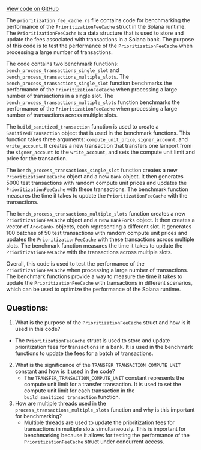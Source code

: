 [View code on GitHub](https://github.com/solana-labs/solana/blob/master/runtime/benches/prioritization_fee_cache.rs)

The `prioritization_fee_cache.rs` file contains code for benchmarking the performance of the `PrioritizationFeeCache` struct in the Solana runtime. The `PrioritizationFeeCache` is a data structure that is used to store and update the fees associated with transactions in a Solana bank. The purpose of this code is to test the performance of the `PrioritizationFeeCache` when processing a large number of transactions.

The code contains two benchmark functions: `bench_process_transactions_single_slot` and `bench_process_transactions_multiple_slots`. The `bench_process_transactions_single_slot` function benchmarks the performance of the `PrioritizationFeeCache` when processing a large number of transactions in a single slot. The `bench_process_transactions_multiple_slots` function benchmarks the performance of the `PrioritizationFeeCache` when processing a large number of transactions across multiple slots.

The `build_sanitized_transaction` function is used to create a `SanitizedTransaction` object that is used in the benchmark functions. This function takes three arguments: `compute_unit_price`, `signer_account`, and `write_account`. It creates a new transaction that transfers one lamport from the `signer_account` to the `write_account`, and sets the compute unit limit and price for the transaction.

The `bench_process_transactions_single_slot` function creates a new `PrioritizationFeeCache` object and a new `Bank` object. It then generates 5000 test transactions with random compute unit prices and updates the `PrioritizationFeeCache` with these transactions. The benchmark function measures the time it takes to update the `PrioritizationFeeCache` with the transactions.

The `bench_process_transactions_multiple_slots` function creates a new `PrioritizationFeeCache` object and a new `BankForks` object. It then creates a vector of `Arc<Bank>` objects, each representing a different slot. It generates 100 batches of 50 test transactions with random compute unit prices and updates the `PrioritizationFeeCache` with these transactions across multiple slots. The benchmark function measures the time it takes to update the `PrioritizationFeeCache` with the transactions across multiple slots.

Overall, this code is used to test the performance of the `PrioritizationFeeCache` when processing a large number of transactions. The benchmark functions provide a way to measure the time it takes to update the `PrioritizationFeeCache` with transactions in different scenarios, which can be used to optimize the performance of the Solana runtime.
## Questions: 
 1. What is the purpose of the `PrioritizationFeeCache` struct and how is it used in this code?
   - The `PrioritizationFeeCache` struct is used to store and update prioritization fees for transactions in a bank. It is used in the benchmark functions to update the fees for a batch of transactions.
2. What is the significance of the `TRANSFER_TRANSACTION_COMPUTE_UNIT` constant and how is it used in the code?
   - The `TRANSFER_TRANSACTION_COMPUTE_UNIT` constant represents the compute unit limit for a transfer transaction. It is used to set the compute unit limit for each transaction in the `build_sanitized_transaction` function.
3. How are multiple threads used in the `process_transactions_multiple_slots` function and why is this important for benchmarking?
   - Multiple threads are used to update the prioritization fees for transactions in multiple slots simultaneously. This is important for benchmarking because it allows for testing the performance of the `PrioritizationFeeCache` struct under concurrent access.